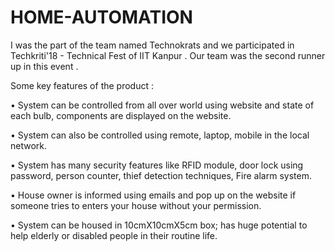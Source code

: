 # HOME-AUTOMATION
I was the part of the team named Technokrats and we participated in Techkriti'18 - Technical Fest of IIT Kanpur . Our team was the second runner up in this event .

Some key features of the product :

•	System can be controlled from all over world using website and state of each bulb, components are displayed on the website.

•	System can also be controlled using remote, laptop, mobile in the local network.

•	System has many security features like RFID module, door lock using password, person counter, thief detection techniques, Fire alarm system.

•	House owner is informed using emails and pop up on the website if someone tries to enters your house without your permission.

•	System can be housed in 10cmX10cmX5cm box; has huge potential to help elderly or disabled people in their routine life.
